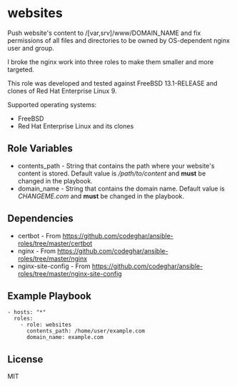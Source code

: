 # websites

Push website's content to /\[var,srv\]/www/DOMAIN_NAME and fix permissions of
all files and directories to be owned by OS-dependent nginx user and group.

I broke the nginx work into three roles to make them smaller and more targeted.

This role was developed and tested against FreeBSD 13.1-RELEASE and clones of
Red Hat Enterprise Linux 9.

Supported operating systems:

- FreeBSD
- Red Hat Enterprise Linux and its clones

## Role Variables

- contents_path - String that contains the path where your website's content
is stored. Default value is _/path/to/content_ and **must** be changed in the
playbook.
- domain_name - String that contains the domain name. Default value is
_CHANGEME.com_ and **must** be changed in the playbook.

## Dependencies

- certbot - From https://github.com/codeghar/ansible-roles/tree/master/certbot
- nginx - From https://github.com/codeghar/ansible-roles/tree/master/nginx
- nginx-site-config - From https://github.com/codeghar/ansible-roles/tree/master/nginx-site-config

## Example Playbook

    - hosts: "*"
      roles:
        - role: websites
          contents_path: /home/user/example.com
          domain_name: example.com

## License

MIT
